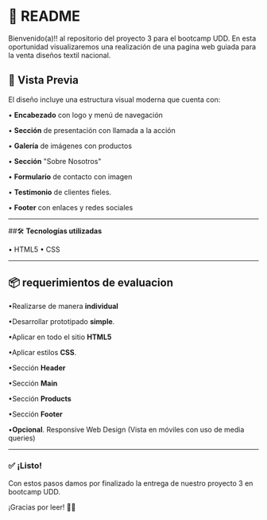 # 📝 **README**  

Bienvenido(a)!! al repositorio del proyecto 3 para el bootcamp UDD. En esta oportunidad visualizaremos una realización de una pagina web guiada para la venta diseños textil nacional.

## 📸 **Vista Previa**

El diseño incluye una estructura visual moderna que cuenta con:

• **Encabezado** con logo y menú de navegación 

• **Sección** de presentación con llamada a la acción 

• **Galería** de imágenes con productos 

• **Sección** "Sobre Nosotros" 

• **Formulario** de contacto con imagen 

• **Testimonio** de clientes fieles. 

• **Footer** con enlaces y redes sociales

---

##🛠 **Tecnologías utilizadas**

• HTML5 
• CSS

---

## 📦 **requerimientos de evaluacion**

 •Realizarse de manera **individual**
 
 •Desarrollar prototipado **simple**.
 
 •Aplicar en todo el sitio **HTML5**
 
 •Aplicar estilos **CSS**.
 
 •Sección **Header**
 
 •Sección **Main**
 
 •Sección **Products**
 
 •Sección **Footer**
 
 •**Opcional**. Responsive Web Design (Vista en móviles con uso de media queries)

---

### ✅ **¡Listo!** 

Con estos pasos damos por finalizado la entrega de nuestro proyecto 3 en bootcamp UDD.

¡Gracias por leer! 🏁✨
